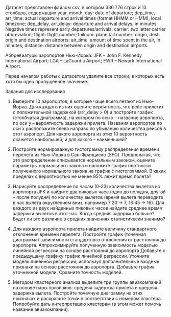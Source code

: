 Датасет представлен файлом csv, в котором 336 776 строк и 13 столбцов, содержащих
year, month, day: date of departure;
dep_time, arr_time: actual departure and arrival times (format HHMM or HMM), local timezone;
dep_delay, arr_delay: departure and arrival delays, in minutes. Negative times represent early departures/arrivals;
carrier: two letter carrier abbreviation;
flight: flight number;
tailnum: plane tail number;
origin, dest: origin and destination airports;
air_time: amount of time spent in the air, in minutes;
distance: distance between origin and destination airports.

Аббревиатуры аэропортов Нью-Йорка: JFK – John F. Kennedy International Airport; LGA – LaGuardia Airport; EWR – Newark International Airport.

Перед началом работы с датасетом удалите все строки, в которых есть хотя бы одно пропущенное значение.

Задания для исследования

1. Выберите 10 аэропортов, в которые чаще всего летают из Нью-Йорка. Для каждого  из них оцените вероятность, что рейс прилетит с положительной задержкой (arr_delay > 0) и постройте график (столбчатая диаграмма), на котором по оси х – название аэропорта, по оси y – вероятность задержки прилета. Названия аэропортов по оси х расположите слева направо по убыванию количества рейсов в этот аэропорт. Для какого аэропорта из этих 10 вероятность окажется наибольшей, и для какого – наименьшей? 

2. Постройте нормированную гистограмму распределения времени перелета из Нью-Йорка в Сан-Франциско (SFO). Предполагая, что это распределение описывается нормальным законом, оцените параметры нормального закона и наложите график плотности полученного нормального закона на график с гистограммой. В каких пределах с вероятностью не менее 95% лежит время полета?

3. Нарисуйте распределение по часам (0-23) количества вылетов из аэропорта JFK и найдите два пиковых часа (один до полудня, другой – после полудня) по количеству вылетов (время вылета переводите в час вылета округлением вниз, например 7:20 -> 7, 16:45 -> 16). Для каждого из двух найденных пиковых часов найдите среднее время задержки вылетов в этот час. Когда средняя задержка больше? Будет ли это различие в средних значениях статистически значимо?

4. Для каждого аэропорта прилета найдите величину стандартного отклонения времени перелета. Постройте график (точечная диаграмма) зависимости стандартного отклонения от расстояния до аэропорта. Аппроксимируйте полученную зависимость моделью линейной регрессии на основе расстояния до аэропорта  Добавьте к предыдущему графику график линейной регрессии. Уточните модель линейной регрессии, используя дополнительные входные признаки на основе расстояния до аэропорта. Добавьте график уточненной модели. Сравните точность моделей.

5. Методом кластерного анализа выделите три группы авиакомпаний на основе пары признаков: средняя задержка прилета и средняя задержка вылета. Постройте точечную диаграмму на этих признаках и раскрасьте точки в соответствии с номером кластера. Попробуйте дать интерпретацию кластерам (в этом может помочь название авиакомпании).
